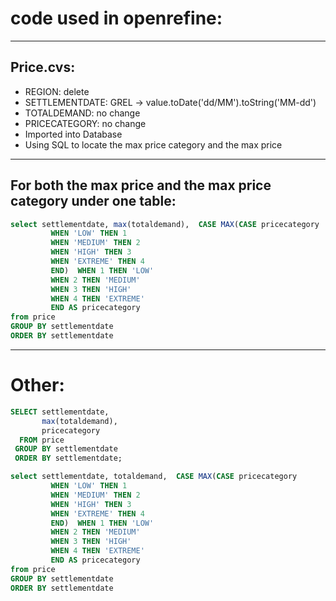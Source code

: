 # code used in openrefine:

---

##  Price.cvs:
- REGION: delete
- SETTLEMENTDATE: GREL -> value.toDate('dd/MM').toString('MM-dd')
- TOTALDEMAND: no change
- PRICECATEGORY: no change
- Imported into Database
- Using SQL to locate the max price category and the max price

---

## For both the max price and the max price category under one table:
```SQL
select settlementdate, max(totaldemand),  CASE MAX(CASE pricecategory
         WHEN 'LOW' THEN 1
         WHEN 'MEDIUM' THEN 2
         WHEN 'HIGH' THEN 3
         WHEN 'EXTREME' THEN 4
         END)  WHEN 1 THEN 'LOW'
         WHEN 2 THEN 'MEDIUM'
         WHEN 3 THEN 'HIGH'
         WHEN 4 THEN 'EXTREME'
         END AS pricecategory
from price
GROUP BY settlementdate
ORDER BY settlementdate
```

---

# Other:

```SQL
SELECT settlementdate,
       max(totaldemand),
       pricecategory
  FROM price
 GROUP BY settlementdate
 ORDER BY settlementdate;
```

```SQL
select settlementdate, totaldemand,  CASE MAX(CASE pricecategory
         WHEN 'LOW' THEN 1
         WHEN 'MEDIUM' THEN 2
         WHEN 'HIGH' THEN 3
         WHEN 'EXTREME' THEN 4
         END)  WHEN 1 THEN 'LOW'
         WHEN 2 THEN 'MEDIUM'
         WHEN 3 THEN 'HIGH'
         WHEN 4 THEN 'EXTREME'
         END AS pricecategory
from price
GROUP BY settlementdate
ORDER BY settlementdate
```

